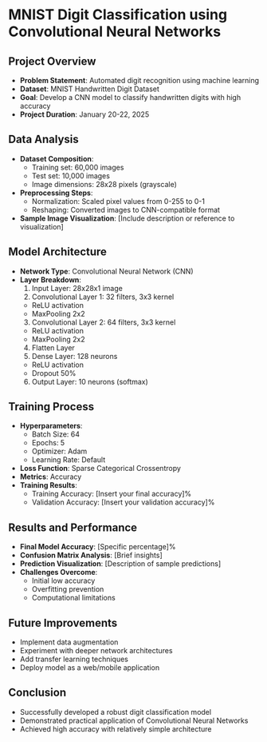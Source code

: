 # MNIST Digit Classification using Convolutional Neural Networks

## Project Overview
- **Problem Statement**: Automated digit recognition using machine learning
- **Dataset**: MNIST Handwritten Digit Dataset
- **Goal**: Develop a CNN model to classify handwritten digits with high accuracy
- **Project Duration**: January 20-22, 2025

## Data Analysis
- **Dataset Composition**:
  - Training set: 60,000 images
  - Test set: 10,000 images
  - Image dimensions: 28x28 pixels (grayscale)
- **Preprocessing Steps**:
  - Normalization: Scaled pixel values from 0-255 to 0-1
  - Reshaping: Converted images to CNN-compatible format
- **Sample Image Visualization**: [Include description or reference to visualization]

## Model Architecture
- **Network Type**: Convolutional Neural Network (CNN)
- **Layer Breakdown**:
  1. Input Layer: 28x28x1 image
  2. Convolutional Layer 1: 32 filters, 3x3 kernel
   - ReLU activation
   - MaxPooling 2x2
  3. Convolutional Layer 2: 64 filters, 3x3 kernel
   - ReLU activation
   - MaxPooling 2x2
  4. Flatten Layer
  5. Dense Layer: 128 neurons
   - ReLU activation
   - Dropout 50%
  6. Output Layer: 10 neurons (softmax)

## Training Process
- **Hyperparameters**:
  - Batch Size: 64
  - Epochs: 5
  - Optimizer: Adam
  - Learning Rate: Default
- **Loss Function**: Sparse Categorical Crossentropy
- **Metrics**: Accuracy
- **Training Results**:
  - Training Accuracy: [Insert your final accuracy]%
  - Validation Accuracy: [Insert your validation accuracy]%

## Results and Performance
- **Final Model Accuracy**: [Specific percentage]%
- **Confusion Matrix Analysis**: [Brief insights]
- **Prediction Visualization**: [Description of sample predictions]
- **Challenges Overcome**:
  - Initial low accuracy
  - Overfitting prevention
  - Computational limitations

## Future Improvements
- Implement data augmentation
- Experiment with deeper network architectures
- Add transfer learning techniques
- Deploy model as a web/mobile application

## Conclusion
- Successfully developed a robust digit classification model
- Demonstrated practical application of Convolutional Neural Networks
- Achieved high accuracy with relatively simple architecture
